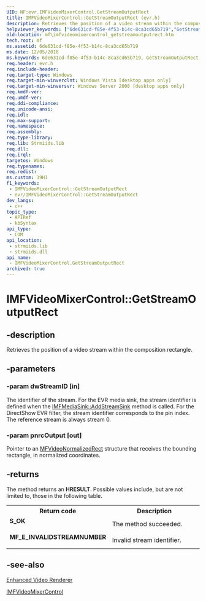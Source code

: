 ```yaml
---
UID: NF:evr.IMFVideoMixerControl.GetStreamOutputRect
title: IMFVideoMixerControl::GetStreamOutputRect (evr.h)
description: Retrieves the position of a video stream within the composition rectangle.
helpviewer_keywords: ["6de631cd-f85e-4f53-b14c-8ca3cd65b719","GetStreamOutputRect","GetStreamOutputRect method [Media Foundation]","GetStreamOutputRect method [Media Foundation]","IMFVideoMixerControl interface","IMFVideoMixerControl interface [Media Foundation]","GetStreamOutputRect method","IMFVideoMixerControl.GetStreamOutputRect","IMFVideoMixerControl::GetStreamOutputRect","evr/IMFVideoMixerControl::GetStreamOutputRect","mf.imfvideomixercontrol_getstreamoutputrect"]
old-location: mf\imfvideomixercontrol_getstreamoutputrect.htm
tech.root: mf
ms.assetid: 6de631cd-f85e-4f53-b14c-8ca3cd65b719
ms.date: 12/05/2018
ms.keywords: 6de631cd-f85e-4f53-b14c-8ca3cd65b719, GetStreamOutputRect, GetStreamOutputRect method [Media Foundation], GetStreamOutputRect method [Media Foundation],IMFVideoMixerControl interface, IMFVideoMixerControl interface [Media Foundation],GetStreamOutputRect method, IMFVideoMixerControl.GetStreamOutputRect, IMFVideoMixerControl::GetStreamOutputRect, evr/IMFVideoMixerControl::GetStreamOutputRect, mf.imfvideomixercontrol_getstreamoutputrect
req.header: evr.h
req.include-header: 
req.target-type: Windows
req.target-min-winverclnt: Windows Vista [desktop apps only]
req.target-min-winversvr: Windows Server 2008 [desktop apps only]
req.kmdf-ver: 
req.umdf-ver: 
req.ddi-compliance: 
req.unicode-ansi: 
req.idl: 
req.max-support: 
req.namespace: 
req.assembly: 
req.type-library: 
req.lib: Strmiids.lib
req.dll: 
req.irql: 
targetos: Windows
req.typenames: 
req.redist: 
ms.custom: 19H1
f1_keywords:
 - IMFVideoMixerControl::GetStreamOutputRect
 - evr/IMFVideoMixerControl::GetStreamOutputRect
dev_langs:
 - c++
topic_type:
 - APIRef
 - kbSyntax
api_type:
 - COM
api_location:
 - strmiids.lib
 - strmiids.dll
api_name:
 - IMFVideoMixerControl.GetStreamOutputRect
archived: true
---
```


# IMFVideoMixerControl::GetStreamOutputRect


## -description

Retrieves the position of a video stream within the composition rectangle.

## -parameters

### -param dwStreamID [in]

The identifier of the stream. For the EVR media sink, the stream identifier is defined when the <a href="/windows/desktop/api/mfidl/nf-mfidl-imfmediasink-addstreamsink">IMFMediaSink::AddStreamSink</a> method is called. For the DirectShow EVR filter, the stream identifier corresponds to the pin index. The reference stream is always stream 0.

### -param pnrcOutput [out]

Pointer to an <a href="/windows/desktop/api/evr/ns-evr-mfvideonormalizedrect">MFVideoNormalizedRect</a> structure that receives the bounding rectangle, in normalized coordinates.

## -returns

The method returns an <b>HRESULT</b>. Possible values include, but are not limited to, those in the following table.

<table>
<tr>
<th>Return code</th>
<th>Description</th>
</tr>
<tr>
<td width="40%">
<dl>
<dt><b>S_OK</b></dt>
</dl>
</td>
<td width="60%">
The method succeeded.

</td>
</tr>
<tr>
<td width="40%">
<dl>
<dt><b>MF_E_INVALIDSTREAMNUMBER</b></dt>
</dl>
</td>
<td width="60%">
Invalid stream identifier.

</td>
</tr>
</table>

## -see-also

<a href="/windows/desktop/medfound/enhanced-video-renderer">Enhanced Video Renderer</a>



<a href="/windows/desktop/api/evr/nn-evr-imfvideomixercontrol">IMFVideoMixerControl</a>